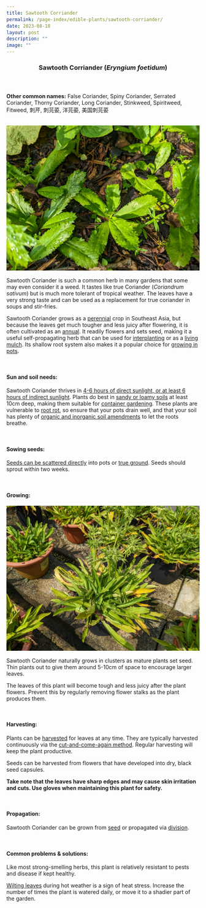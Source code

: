 ```yaml
---
title: Sawtooth Corriander
permalink: /page-index/edible-plants/sawtooth-corriander/
date: 2023-08-18
layout: post
description: ""
image: ""
---
```

<header>
	<h3>Sawtooth Corriander (<em>Eryngium foetidum</em>)</h3>
</header>
	
<section>
	<p><strong>Other common names:</strong> False Coriander, Spiny Coriander, Serrated Coriander, Thorny Coriander, Long Coriander, Stinkweed, Spiritweed, Fitweed, 刺芹, 刺芫荽, 洋芫荽, 美国刺芫荽</p>
	<br>
</section>

<section>
	<img title="Sawtooth coriander plants growing in true ground. Photo by Jacqueline Chua." src="/images/Plants/sawtoothgroundcover_jacquelinechua.jpg">
	<p>Sawtooth Coriander is such a common herb in many gardens that some may even consider it a weed. It tastes like true Coriander (<em>Coriandrum sativum</em>) but is much more tolerant of tropical weather. The leaves have a very strong taste and can be used as a replacement for true coriander in soups and stir-fries.</p>
	<p>Sawtooth Coriander grows as a <a href="/learn-more-about-gardening/glossary/#p/">perennial</a> crop in Southeast Asia, but because the leaves get much tougher and less juicy after flowering, it is often cultivated as an <a href="/learn-more-about-gardening/glossary/#a/">annual</a>. It readily flowers and sets seed, making it a useful self-propagating herb that can be used for <a href="/page-index/horticulture-techniques/plant-spacing/">interplanting</a> or as a <a href="/page-index/horticulture-techniques/companion-planting/">living mulch</a>. Its shallow root system also makes it a popular choice for <a href="/page-index/horticulture-techniques/planting-in-containers/">growing in pots</a>.</p>
	<br>
</section>

<section>
	<h4>Sun and soil needs:</h4>
	<p>Sawtooth Coriander thrives in <a href="/page-index/horticulture-techniques/gauging-light/">4-6 hours of direct sunlight, or at least 6 hours of indirect sunlight</a>. Plants do best in <a href="/page-index/horticulture-techniques/soil/">sandy or loamy soils</a> at least 10cm deep, making them suitable for <a href="/page-index/horticulture-techniques/planting-in-containers/">container gardening</a>. These plants are vulnerable to <a href="/page-index/plant-problems/root-rot/">root rot</a>, so ensure that your pots drain well, and that your soil has plenty of <a href="/page-index/horticulture-techniques/soil-amendments/">organic and inorganic soil amendments</a> to let the roots breathe.</p>
	<br>
	</section>

<section>
  <h4>Sowing seeds:</h4>
	<p><a href="/page-index/horticulture-techniques/propagation-by-seeds">Seeds can be scattered directly</a> into pots or <a href="/page-index/horticulture-techniques/true-ground/">true ground</a>. Seeds should sprout within two weeks.</p>
	<br>
</section>

<section>
	<h4>Growing:</h4>
	<img title="Flowering sawtooth coriander growing in pots. Photo by Jacqueline Chua." src="/images/Plants/sawtoothcoriander3_jacquelinechua.jpg">
	<p>Sawtooth Coriander naturally grows in clusters as mature plants set seed. Thin plants out to give them around 5-10cm of space to encourage larger leaves.</p>
	<p>The leaves of this plant will become tough and less juicy after the plant flowers. Prevent this by regularly removing flower stalks as the plant produces them.</p>
	<br>
</section>

<section>
	<h4>Harvesting:</h4>
	<p>Plants can be <a href="/page-index/horticulture-techniques/harvesting-hygiene/">harvested</a> for leaves at any time. They are typically harvested continuously via the <a href="/page-index/horticulture-techniques/cut-and-come-again/">cut-and-come-again method</a>. Regular harvesting will keep the plant productive.</p><p>
	</p><p>Seeds can be harvested from flowers that have developed into dry, black seed capsules.</p>
	<p><b>Take note that the leaves have sharp edges and may cause skin irritation and cuts. Use gloves when maintaining this plant for safety.</b></p>
	<br>
</section>

<section>
	<h4>Propagation:</h4>
	<p>Sawtooth Coriander can be grown from <a href="/page-index/horticulture-techniques/propagating-by-seed/">seed</a> or propagated via <a href="/page-index/horticulture-techniques/propagating-by-division/">division</a>.</p>
	<br>
</section>

<section>
	<h4>Common problems &amp; solutions:</h4>
	<p>Like most strong-smelling herbs, this plant is relatively resistant to pests and disease if kept healthy.</p>
	<p><a href="/page-index/plant-problems/wilting/">Wilting leaves</a> during hot weather is a sign of heat stress. Increase the number of times the plant is watered daily, or move it to a shadier part of the garden.</p>
	<br>
</section>